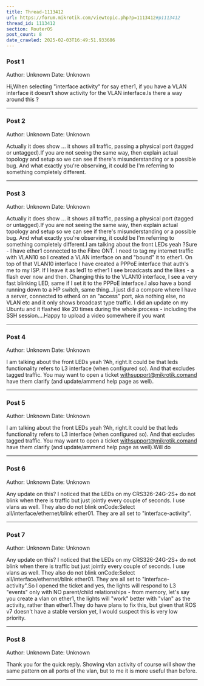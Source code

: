 ```yaml
---
title: Thread-1113412
url: https://forum.mikrotik.com/viewtopic.php?p=1113412#p1113412
thread_id: 1113412
section: RouterOS
post_count: 8
date_crawled: 2025-02-03T16:49:51.933686
---
```


### Post 1
Author: Unknown
Date: Unknown

Hi,When selecting "interface activity" for say ether1, if you have a VLAN interface it doesn't show activity for the VLAN interface.Is there a way around this ?

---
### Post 2
Author: Unknown
Date: Unknown

Actually it does show ... it shows all traffic, passing a physical port (tagged or untagged).If you are not seeing the same way, then explain actual topology and setup so we can see if there's misunderstanding or a possible bug. And what exactly you're observing, it could be I'm referring to something completely different.

---
### Post 3
Author: Unknown
Date: Unknown

Actually it does show ... it shows all traffic, passing a physical port (tagged or untagged).If you are not seeing the same way, then explain actual topology and setup so we can see if there's misunderstanding or a possible bug. And what exactly you're observing, it could be I'm referring to something completely different.I am talking about the front LEDs yeah ?Sure - I have ether1 connected to the Fibre ONT. I need to tag my internet traffic with VLAN10 so I created a VLAN interface on and "bound" it to ether1. On top of that VLAN10 interface I have created a PPPoE interface that auth's me to my ISP. If I leave it as led1 to ether1 I see broadcasts and the likes - a flash ever now and then. Changing this to the VLAN10 interface, I see a very fast blinking LED, same if I set it to the PPPoE interface.I also have a bond running down to a HP switch, same thing...I just did a compare where I have a server, connected to ether4 on an "access" port, aka nothing else, no VLAN etc and it only shows broadcast type traffic. I did an update on my Ubuntu and it flashed like 20 times during the whole process - including the SSH session....Happy to upload a video somewhere if you want

---
### Post 4
Author: Unknown
Date: Unknown

I am talking about the front LEDs yeah ?Ah, right.It could be that leds functionality refers to L3 interface (when configured so). And that excludes tagged traffic. You may want to open a ticket withsupport@mikrotik.comand have them clarify (and update/ammend help page as well).

---
### Post 5
Author: Unknown
Date: Unknown

I am talking about the front LEDs yeah ?Ah, right.It could be that leds functionality refers to L3 interface (when configured so). And that excludes tagged traffic. You may want to open a ticket withsupport@mikrotik.comand have them clarify (and update/ammend help page as well).Will do

---
### Post 6
Author: Unknown
Date: Unknown

Any update on this? I noticed that the LEDs on my CRS326-24G-2S+ do not blink when there is traffic but just jointly every couple of seconds. I use vlans as well. They also do not blink onCode:Select all/interface/ethernet/blink ether01. They are all set to "interface-activity".

---
### Post 7
Author: Unknown
Date: Unknown

Any update on this? I noticed that the LEDs on my CRS326-24G-2S+ do not blink when there is traffic but just jointly every couple of seconds. I use vlans as well. They also do not blink onCode:Select all/interface/ethernet/blink ether01. They are all set to "interface-activity".So I opened the ticket and yes, the lights will respond to L3 "events" only with NO parent/child relationships - from memory, let's say you create a vlan on ether1, the lights will "work" better with "vlan" as the activity, rather than ether1.They do have plans to fix this, but given that ROS v7 doesn't have a stable version yet, I would suspect this is very low priority.

---
### Post 8
Author: Unknown
Date: Unknown

Thank you for the quick reply. Showing vlan activity of course will show the same pattern on all ports of the vlan, but to me it is more useful than before.

---

